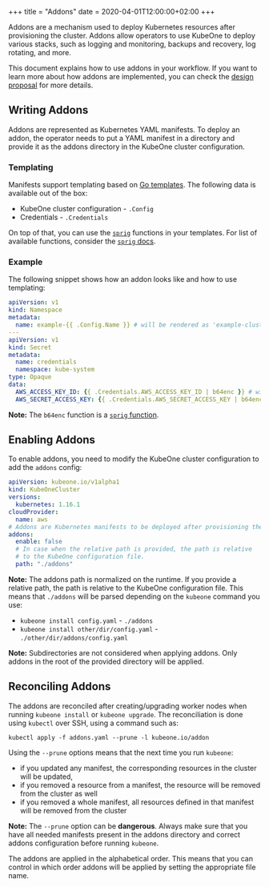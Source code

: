 +++
title = "Addons"
date = 2020-04-01T12:00:00+02:00
+++

Addons are a mechanism used to deploy Kubernetes resources after provisioning the cluster. 
Addons allow operators to use KubeOne to deploy various stacks, such as logging and monitoring,
backups and recovery, log rotating, and more.

This document explains how to use addons in your workflow. If you want to learn more about how
addons are implemented, you can check the [design proposal][design-proposal] for more details.

## Writing Addons

Addons are represented as Kubernetes YAML manifests. To deploy an addon, the operator
needs to put a YAML manifest in a directory and provide it as the addons directory in
the KubeOne cluster configuration.

### Templating

Manifests support templating based on [Go templates][go-templates]. The following data
is available out of the box:
* KubeOne cluster configuration - `.Config` 
* Credentials - `.Credentials`

On top of that, you can use the [`sprig`][sprig] functions in your templates. For list
of available functions, consider the [`sprig` docs][sprig-docs].

### Example

The following snippet shows how an addon looks like and how to use templating:

```yaml
apiVersion: v1
kind: Namespace
metadata:
  name: example-{{ .Config.Name }} # will be rendered as 'example-cluster_name'
---
apiVersion: v1
kind: Secret
metadata:
  name: credentials
  namespace: kube-system
type: Opaque
data:
  AWS_ACCESS_KEY_ID: {{ .Credentials.AWS_ACCESS_KEY_ID | b64enc }} # will be rendered as base64-encoded AWS access key
  AWS_SECRET_ACCESS_KEY: {{ .Credentials.AWS_SECRET_ACCESS_KEY | b64enc }} # will be rendered as base64-encoded AWS secret access key
```

**Note:** The `b64enc` function is a [`sprig` function][sprig-b64enc].

## Enabling Addons

To enable addons, you need to modify the KubeOne cluster configuration to add the
`addons` config:

```yaml
apiVersion: kubeone.io/v1alpha1
kind: KubeOneCluster
versions:
  kubernetes: 1.16.1
cloudProvider:
  name: aws
# Addons are Kubernetes manifests to be deployed after provisioning the cluster
addons:
  enable: false
  # In case when the relative path is provided, the path is relative
  # to the KubeOne configuration file.
  path: "./addons"
```

**Note:** The addons path is normalized on the runtime. If you provide a relative path,
the path is relative to the KubeOne configuration file. This means that `./addons` will be
parsed depending on the `kubeone` command you use:
* `kubeone install config.yaml` - `./addons`
* `kubeone install other/dir/config.yaml` - `./other/dir/addons/config.yaml`

**Note:** Subdirectories are not considered when applying addons. Only addons in the root
of the provided directory will be applied.

## Reconciling Addons

The addons are reconciled after creating/upgrading worker nodes when running `kubeone install`
or `kubeone upgrade`. The reconciliation is done using `kubectl` over SSH, using a command such as:
```
kubectl apply -f addons.yaml --prune -l kubeone.io/addon
```

Using the `--prune` options means that the next time you run `kubeone`:
* if you updated any manifest, the corresponding resources in the cluster will be updated,
* if you removed a resource from a manifest, the resource will be removed from the cluster as well
* if you removed a whole manifest, all resources defined in that manifest will be removed from the cluster

**Note:** The `--prune` option can be **dangerous**. Always make sure that you have all needed manifests present
in the addons directory and correct addons configuration before running `kubeone`.

The addons are applied in the alphabetical order. This means that you can control in which order addons
will be applied by setting the appropriate file name.

[design-proposal]: ./proposals/20200205-addons.md
[go-templates]: https://golang.org/pkg/text/template/
[sprig]: https://github.com/Masterminds/sprig
[sprig-docs]: http://masterminds.github.io/sprig/
[sprig-b64enc]: http://masterminds.github.io/sprig/encoding.html
